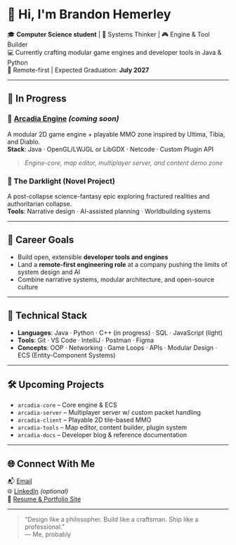 # 👋 Hi, I'm Brandon Hemerley

🎓 **Computer Science student** | 🧠 Systems Thinker | 🎮 Engine & Tool Builder  
💻 Currently crafting modular game engines and developer tools in Java & Python  
📍 Remote-first | Expected Graduation: **July 2027**

---

## 🚧 In Progress
### 🔹 [Arcadia Engine](https://github.com/hemerley) *(coming soon)*  
A modular 2D game engine + playable MMO zone inspired by Ultima, Tibia, and Diablo.  
**Stack**: Java · OpenGL/LWJGL or LibGDX · Netcode · Custom Plugin API  
> *Engine-core, map editor, multiplayer server, and content demo zone*

### 🔹 The Darklight (Novel Project)  
A post-collapse science-fantasy epic exploring fractured realities and authoritarian collapse.  
**Tools**: Narrative design · AI-assisted planning · Worldbuilding systems

---

## 💼 Career Goals
- Build open, extensible **developer tools and engines**
- Land a **remote-first engineering role** at a company pushing the limits of system design and AI
- Combine narrative systems, modular architecture, and open-source culture

---

## 🧰 Technical Stack
- **Languages**: Java · Python · C++ (in progress) · SQL · JavaScript (light)  
- **Tools**: Git · VS Code · IntelliJ · Postman · Figma  
- **Concepts**: OOP · Networking · Game Loops · APIs · Modular Design · ECS (Entity-Component Systems)

---

## 🛠 Upcoming Projects
- `arcadia-core` – Core engine & ECS
- `arcadia-server` – Multiplayer server w/ custom packet handling
- `arcadia-client` – Playable 2D tile-based MMO
- `arcadia-tools` – Map editor, content builder, plugin system
- `arcadia-docs` – Developer blog & reference documentation

---

## 🌐 Connect With Me
📬 [Email](mailto:hemerley.dev@gmail.com)  
🌐 [LinkedIn](https://www.linkedin.com/in/hemerley/) *(optional)*  
📂 [Resume & Portfolio Site](#coming-soon)

---

> “Design like a philosopher. Build like a craftsman. Ship like a professional.”  
— Me, probably

